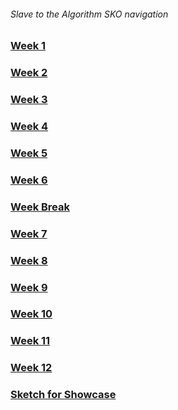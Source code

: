 ###### Slave to the Algorithm SKO navigation
### [Week 1](https://github.com/hunoong/slave2-A/tree/master/week01)
### [Week 2](https://github.com/hunoong/slave2-A/tree/master/week02)
### [Week 3](https://github.com/hunoong/slave2-A/tree/master/week03)
### [Week 4](https://github.com/hunoong/slave2-A/tree/master/week04)
### [Week 5](https://github.com/hunoong/slave2-A/tree/master/week05)
### [Week 6](https://github.com/hunoong/slave2-A/tree/master/week06)
### [Week Break](https://github.com/hunoong/slave2-A/tree/master/week06_BREAK)
### [Week 7](https://github.com/hunoong/slave2-A/tree/master/week07)
### [Week 8](https://github.com/hunoong/slave2-A/tree/master/week08)
### [Week 9](https://github.com/hunoong/slave2-A/tree/master/week09%20MILESTONE)
### [Week 10](https://github.com/hunoong/slave2-A/tree/master/week10)
### [Week 11](https://github.com/hunoong/slave2-A/tree/master/week11)
### [Week 12](https://github.com/hunoong/slave2-A/tree/master/week12)
### [Sketch for Showcase](https://github.com/hunoong/Hun_Lee/tree/gh-pages/The_Beauty_of_the_Eaten_Path)
